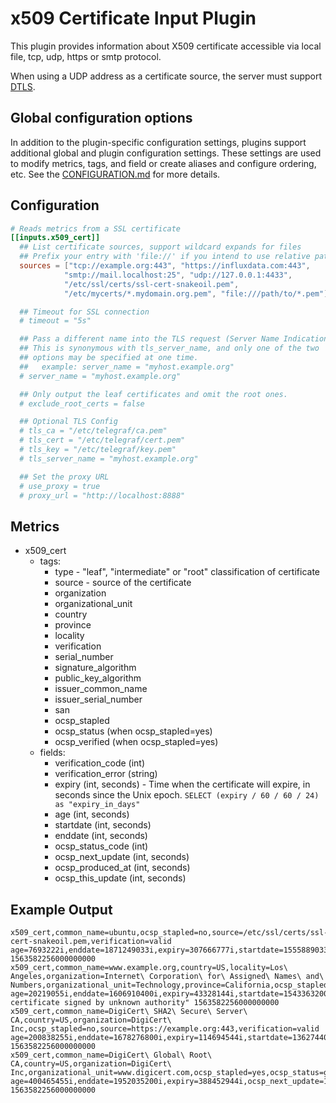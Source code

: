 # x509 Certificate Input Plugin

This plugin provides information about X509 certificate accessible via local
file, tcp, udp, https or smtp protocol.

When using a UDP address as a certificate source, the server must support
[DTLS](https://en.wikipedia.org/wiki/Datagram_Transport_Layer_Security).

## Global configuration options <!-- @/docs/includes/plugin_config.md -->

In addition to the plugin-specific configuration settings, plugins support
additional global and plugin configuration settings. These settings are used to
modify metrics, tags, and field or create aliases and configure ordering, etc.
See the [CONFIGURATION.md][CONFIGURATION.md] for more details.

[CONFIGURATION.md]: ../../../docs/CONFIGURATION.md#plugins

## Configuration

```toml @sample.conf
# Reads metrics from a SSL certificate
[[inputs.x509_cert]]
  ## List certificate sources, support wildcard expands for files
  ## Prefix your entry with 'file://' if you intend to use relative paths
  sources = ["tcp://example.org:443", "https://influxdata.com:443",
            "smtp://mail.localhost:25", "udp://127.0.0.1:4433",
            "/etc/ssl/certs/ssl-cert-snakeoil.pem",
            "/etc/mycerts/*.mydomain.org.pem", "file:///path/to/*.pem"]

  ## Timeout for SSL connection
  # timeout = "5s"

  ## Pass a different name into the TLS request (Server Name Indication).
  ## This is synonymous with tls_server_name, and only one of the two
  ## options may be specified at one time.
  ##   example: server_name = "myhost.example.org"
  # server_name = "myhost.example.org"

  ## Only output the leaf certificates and omit the root ones.
  # exclude_root_certs = false

  ## Optional TLS Config
  # tls_ca = "/etc/telegraf/ca.pem"
  # tls_cert = "/etc/telegraf/cert.pem"
  # tls_key = "/etc/telegraf/key.pem"
  # tls_server_name = "myhost.example.org"

  ## Set the proxy URL
  # use_proxy = true
  # proxy_url = "http://localhost:8888"
```

## Metrics

- x509_cert
  - tags:
    - type   - "leaf", "intermediate" or "root" classification of certificate
    - source - source of the certificate
    - organization
    - organizational_unit
    - country
    - province
    - locality
    - verification
    - serial_number
    - signature_algorithm
    - public_key_algorithm
    - issuer_common_name
    - issuer_serial_number
    - san
    - ocsp_stapled
    - ocsp_status (when ocsp_stapled=yes)
    - ocsp_verified (when ocsp_stapled=yes)
  - fields:
    - verification_code (int)
    - verification_error (string)
    - expiry (int, seconds) - Time when the certificate will expire, in seconds since the Unix epoch. `SELECT (expiry / 60 / 60 / 24) as "expiry_in_days"`
    - age (int, seconds)
    - startdate (int, seconds)
    - enddate (int, seconds)
    - ocsp_status_code (int)
    - ocsp_next_update (int, seconds)
    - ocsp_produced_at (int, seconds)
    - ocsp_this_update (int, seconds)

## Example Output

```text
x509_cert,common_name=ubuntu,ocsp_stapled=no,source=/etc/ssl/certs/ssl-cert-snakeoil.pem,verification=valid age=7693222i,enddate=1871249033i,expiry=307666777i,startdate=1555889033i,verification_code=0i 1563582256000000000
x509_cert,common_name=www.example.org,country=US,locality=Los\ Angeles,organization=Internet\ Corporation\ for\ Assigned\ Names\ and\ Numbers,organizational_unit=Technology,province=California,ocsp_stapled=no,source=https://example.org:443,verification=invalid age=20219055i,enddate=1606910400i,expiry=43328144i,startdate=1543363200i,verification_code=1i,verification_error="x509: certificate signed by unknown authority" 1563582256000000000
x509_cert,common_name=DigiCert\ SHA2\ Secure\ Server\ CA,country=US,organization=DigiCert\ Inc,ocsp_stapled=no,source=https://example.org:443,verification=valid age=200838255i,enddate=1678276800i,expiry=114694544i,startdate=1362744000i,verification_code=0i 1563582256000000000
x509_cert,common_name=DigiCert\ Global\ Root\ CA,country=US,organization=DigiCert\ Inc,organizational_unit=www.digicert.com,ocsp_stapled=yes,ocsp_status=good,ocsp_verified=yes,source=https://example.org:443,verification=valid age=400465455i,enddate=1952035200i,expiry=388452944i,ocsp_next_update=1676714398i,ocsp_produced_at=1676112480i,ocsp_status_code=0i,ocsp_this_update=1676109600i,startdate=1163116800i,verification_code=0i 1563582256000000000
```
